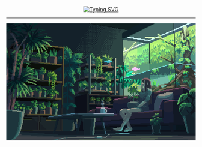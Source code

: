 <div align="center" >
  <a href="https://git.io/typing-svg"><img src="https://readme-typing-svg.herokuapp.com?font=Fira+Code&pause=1000&center=true&vCenter=true&width=435&lines=Hello+:D;Welcome+to+my+room!!;" alt="Typing SVG" /></a>
  <hr>
  <a href="https://ChristianDaher.github.io/"><img src="./assets/my-room.gif"></a>
</div>

